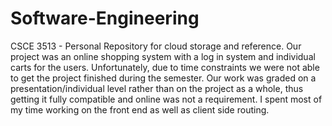 # Software-Engineering
CSCE 3513 - Personal Repository for cloud storage and reference.
Our project was an online shopping system with a log in system and individual carts for the users.
Unfortunately, due to time constraints we were not able to get the project finished during the semester.
Our work was graded on a presentation/individual level rather than on the project as a whole, thus getting it fully compatible and online was not a requirement.
I spent most of my time working on the front end as well as client side routing.
